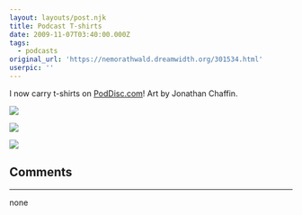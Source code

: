 ```yaml
---
layout: layouts/post.njk
title: Podcast T-shirts
date: 2009-11-07T03:40:00.000Z
tags:
  - podcasts
original_url: 'https://nemorathwald.dreamwidth.org/301534.html'
userpic: ''
---
```

I now carry t-shirts on [PodDisc.com](http://www.poddisc.com/)! Art by Jonathan Chaffin.

[![](http://lh3.ggpht.com/_ENXtTKU9j1A/SvTs6_LvXHI/AAAAAAAAHVA/BtF_1Nv2ABc/s400/EPfrontback.png)](http://www.poddisc.com/collections/new/products/escape-pod-t-shirt)

[![](http://lh3.ggpht.com/_ENXtTKU9j1A/SvTs7BT-Q7I/AAAAAAAAHVE/WIOT9Gi2mJI/s400/PCfrontback.png)](http://www.poddisc.com/collections/new/products/podcastle-t-shirt)

[![](http://lh4.ggpht.com/_ENXtTKU9j1A/SvTs7Xnyr9I/AAAAAAAAHVI/I9pOF9kMlDs/s400/PsPfrontback.png)](http://www.poddisc.com/collections/new/products/pseudopod-t-shirt)

## Comments

---

none
